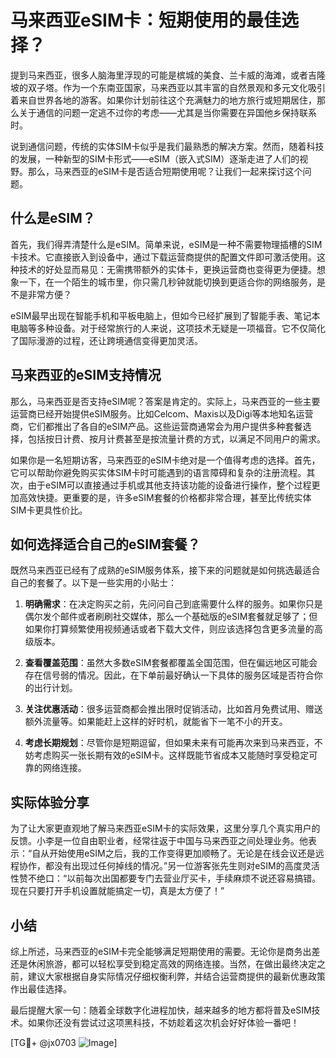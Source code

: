 # 马来西亚eSIM卡：短期使用的最佳选择？

提到马来西亚，很多人脑海里浮现的可能是槟城的美食、兰卡威的海滩，或者吉隆坡的双子塔。作为一个东南亚国家，马来西亚以其丰富的自然景观和多元文化吸引着来自世界各地的游客。如果你计划前往这个充满魅力的地方旅行或短期居住，那么关于通信的问题一定逃不过你的考虑——尤其是当你需要在异国他乡保持联系时。

说到通信问题，传统的实体SIM卡似乎是我们最熟悉的解决方案。然而，随着科技的发展，一种新型的SIM卡形式——eSIM（嵌入式SIM）逐渐走进了人们的视野。那么，马来西亚的eSIM卡是否适合短期使用呢？让我们一起来探讨这个问题。

## 什么是eSIM？

首先，我们得弄清楚什么是eSIM。简单来说，eSIM是一种不需要物理插槽的SIM卡技术。它直接嵌入到设备中，通过下载运营商提供的配置文件即可激活使用。这种技术的好处显而易见：无需携带额外的实体卡，更换运营商也变得更为便捷。想象一下，在一个陌生的城市里，你只需几秒钟就能切换到更适合你的网络服务，是不是非常方便？

eSIM最早出现在智能手机和平板电脑上，但如今已经扩展到了智能手表、笔记本电脑等多种设备。对于经常旅行的人来说，这项技术无疑是一项福音。它不仅简化了国际漫游的过程，还让跨境通信变得更加灵活。

## 马来西亚的eSIM支持情况

那么，马来西亚是否支持eSIM呢？答案是肯定的。实际上，马来西亚的一些主要运营商已经开始提供eSIM服务。比如Celcom、Maxis以及Digi等本地知名运营商，它们都推出了各自的eSIM产品。这些运营商通常会为用户提供多种套餐选择，包括按日计费、按月计费甚至是按流量计费的方式，以满足不同用户的需求。

如果你是一名短期访客，马来西亚的eSIM卡绝对是一个值得考虑的选择。首先，它可以帮助你避免购买实体SIM卡时可能遇到的语言障碍和复杂的注册流程。其次，由于eSIM可以直接通过手机或其他支持该功能的设备进行操作，整个过程更加高效快捷。更重要的是，许多eSIM套餐的价格都非常合理，甚至比传统实体SIM卡更具性价比。

## 如何选择适合自己的eSIM套餐？

既然马来西亚已经有了成熟的eSIM服务体系，接下来的问题就是如何挑选最适合自己的套餐了。以下是一些实用的小贴士：

1. **明确需求**：在决定购买之前，先问问自己到底需要什么样的服务。如果你只是偶尔发个邮件或者刷刷社交媒体，那么一个基础版的eSIM套餐就足够了；但如果你打算频繁使用视频通话或者下载大文件，则应该选择包含更多流量的高级版本。

2. **查看覆盖范围**：虽然大多数eSIM套餐都覆盖全国范围，但在偏远地区可能会存在信号弱的情况。因此，在下单前最好确认一下具体的服务区域是否符合你的出行计划。

3. **关注优惠活动**：很多运营商都会推出限时促销活动，比如首月免费试用、赠送额外流量等。如果能赶上这样的好时机，就能省下一笔不小的开支。

4. **考虑长期规划**：尽管你是短期逗留，但如果未来有可能再次来到马来西亚，不妨考虑购买一张长期有效的eSIM卡。这样既能节省成本又能随时享受稳定可靠的网络连接。

## 实际体验分享

为了让大家更直观地了解马来西亚eSIM卡的实际效果，这里分享几个真实用户的反馈。小李是一位自由职业者，经常往返于中国与马来西亚之间处理业务。他表示：“自从开始使用eSIM之后，我的工作变得更加顺畅了。无论是在线会议还是远程协作，都没有出现过任何掉线的情况。”另一位游客张先生则对eSIM的高度灵活性赞不绝口：“以前每次出国都要专门去营业厅买卡，手续麻烦不说还容易搞错。现在只要打开手机设置就能搞定一切，真是太方便了！”

## 小结

综上所述，马来西亚的eSIM卡完全能够满足短期使用的需要。无论你是商务出差还是休闲旅游，都可以轻松享受到稳定高效的网络连接。当然，在做出最终决定之前，建议大家根据自身实际情况仔细权衡利弊，并结合运营商提供的最新优惠政策作出最佳选择。

最后提醒大家一句：随着全球数字化进程加快，越来越多的地方都将普及eSIM技术。如果你还没有尝试过这项黑科技，不妨趁着这次机会好好体验一番吧！

[TG💪+ @jx0703 ![Image](https://github.com/user-attachments/assets/dbca1d08-cadb-493c-b0ec-ad6f7a83f270)]